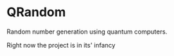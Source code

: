 # QRandom
Random number generation using quantum computers.

Right now the project is in its' infancy
